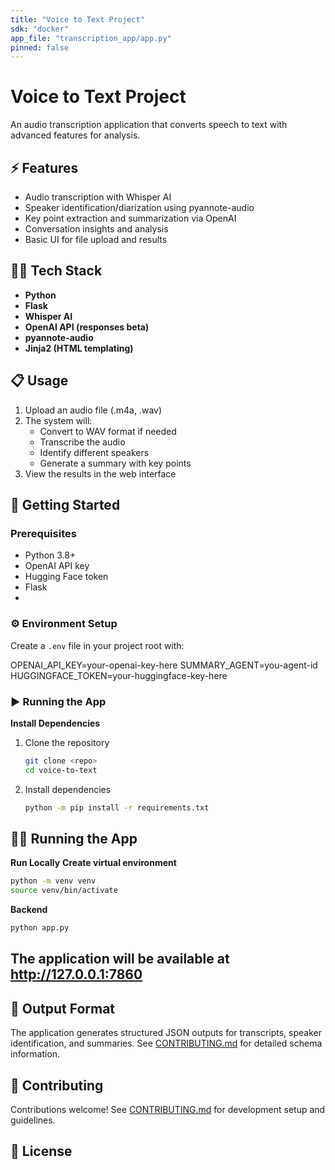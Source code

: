 ```yaml
---
title: "Voice to Text Project"
sdk: "docker"
app_file: "transcription_app/app.py"
pinned: false
---
```


# Voice to Text Project

An audio transcription application that converts speech to text with advanced features for analysis.

## ⚡ Features

- Audio transcription with Whisper AI
- Speaker identification/diarization using pyannote-audio
- Key point extraction and summarization via OpenAI
- Conversation insights and analysis
- Basic UI for file upload and results

## 👨‍💻 Tech Stack

- **Python**
- **Flask**
- **Whisper AI**
- **OpenAI API (responses beta)**
- **pyannote-audio**
- **Jinja2 (HTML templating)**
  
## 📋 Usage

1. Upload an audio file (.m4a, .wav)
2. The system will:
   - Convert to WAV format if needed
   - Transcribe the audio
   - Identify different speakers
   - Generate a summary with key points
3. View the results in the web interface

## 🚀 Getting Started

### Prerequisites
- Python 3.8+
- OpenAI API key
- Hugging Face token
- Flask
- 
### ⚙️ **Environment Setup**
Create a `.env` file in your project root with:

OPENAI_API_KEY=your-openai-key-here
SUMMARY_AGENT=you-agent-id
HUGGINGFACE_TOKEN=your-huggingface-key-here
### ▶️ **Running the App**
**Install Dependencies**
1. Clone the repository
   ```bash
   git clone <repo>
   cd voice-to-text
   ```
   
2. Install dependencies
    ```bash
    python -m pip install -r requirements.txt
    ```

## 🏃‍♂️ Running the App

**Run Locally**
**Create virtual environment**
```bash
python -m venv venv
source venv/bin/activate
```

**Backend**
```bash
python app.py
```

The application will be available at http://127.0.0.1:7860
---

## 📄 Output Format

The application generates structured JSON outputs for transcripts, speaker identification, and summaries. See [CONTRIBUTING.md](/transcription_app/CONTRIBUTING.md) for detailed schema information.

## 🤝 Contributing

Contributions welcome! See [CONTRIBUTING.md](/transcription_app/CONTRIBUTING.md) for development setup and guidelines.

## 📝 License